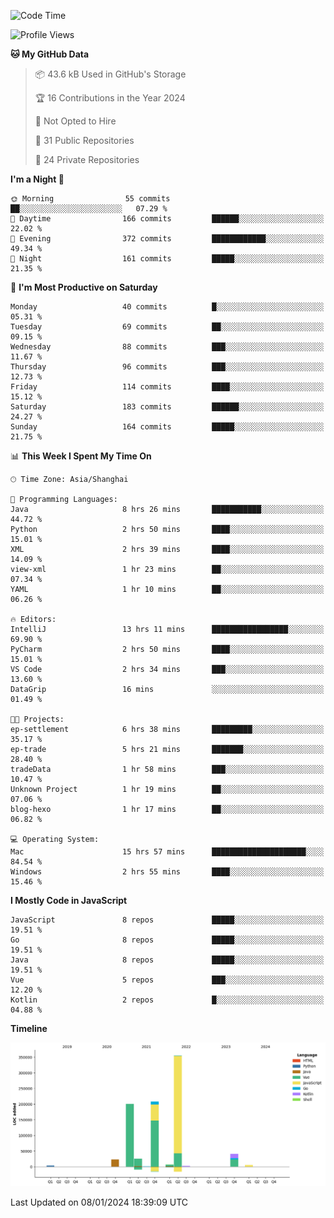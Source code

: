 <!--START_SECTION:waka-->
![Code Time](http://img.shields.io/badge/Code%20Time-2%2C239%20hrs%2011%20mins-blue)

![Profile Views](http://img.shields.io/badge/Profile%20Views-0-blue)

**🐱 My GitHub Data** 

> 📦 43.6 kB Used in GitHub's Storage 
 > 
> 🏆 16 Contributions in the Year 2024
 > 
> 🚫 Not Opted to Hire
 > 
> 📜 31 Public Repositories 
 > 
> 🔑 24 Private Repositories 
 > 
**I'm a Night 🦉** 

```text
🌞 Morning                55 commits          ██░░░░░░░░░░░░░░░░░░░░░░░   07.29 % 
🌆 Daytime                166 commits         ██████░░░░░░░░░░░░░░░░░░░   22.02 % 
🌃 Evening                372 commits         ████████████░░░░░░░░░░░░░   49.34 % 
🌙 Night                  161 commits         █████░░░░░░░░░░░░░░░░░░░░   21.35 % 
```
📅 **I'm Most Productive on Saturday** 

```text
Monday                   40 commits          █░░░░░░░░░░░░░░░░░░░░░░░░   05.31 % 
Tuesday                  69 commits          ██░░░░░░░░░░░░░░░░░░░░░░░   09.15 % 
Wednesday                88 commits          ███░░░░░░░░░░░░░░░░░░░░░░   11.67 % 
Thursday                 96 commits          ███░░░░░░░░░░░░░░░░░░░░░░   12.73 % 
Friday                   114 commits         ████░░░░░░░░░░░░░░░░░░░░░   15.12 % 
Saturday                 183 commits         ██████░░░░░░░░░░░░░░░░░░░   24.27 % 
Sunday                   164 commits         █████░░░░░░░░░░░░░░░░░░░░   21.75 % 
```


📊 **This Week I Spent My Time On** 

```text
🕑︎ Time Zone: Asia/Shanghai

💬 Programming Languages: 
Java                     8 hrs 26 mins       ███████████░░░░░░░░░░░░░░   44.72 % 
Python                   2 hrs 50 mins       ████░░░░░░░░░░░░░░░░░░░░░   15.01 % 
XML                      2 hrs 39 mins       ████░░░░░░░░░░░░░░░░░░░░░   14.09 % 
view-xml                 1 hr 23 mins        ██░░░░░░░░░░░░░░░░░░░░░░░   07.34 % 
YAML                     1 hr 10 mins        ██░░░░░░░░░░░░░░░░░░░░░░░   06.26 % 

🔥 Editors: 
IntelliJ                 13 hrs 11 mins      █████████████████░░░░░░░░   69.90 % 
PyCharm                  2 hrs 50 mins       ████░░░░░░░░░░░░░░░░░░░░░   15.01 % 
VS Code                  2 hrs 34 mins       ███░░░░░░░░░░░░░░░░░░░░░░   13.60 % 
DataGrip                 16 mins             ░░░░░░░░░░░░░░░░░░░░░░░░░   01.49 % 

🐱‍💻 Projects: 
ep-settlement            6 hrs 38 mins       █████████░░░░░░░░░░░░░░░░   35.17 % 
ep-trade                 5 hrs 21 mins       ███████░░░░░░░░░░░░░░░░░░   28.40 % 
tradeData                1 hr 58 mins        ███░░░░░░░░░░░░░░░░░░░░░░   10.47 % 
Unknown Project          1 hr 19 mins        ██░░░░░░░░░░░░░░░░░░░░░░░   07.06 % 
blog-hexo                1 hr 17 mins        ██░░░░░░░░░░░░░░░░░░░░░░░   06.82 % 

💻 Operating System: 
Mac                      15 hrs 57 mins      █████████████████████░░░░   84.54 % 
Windows                  2 hrs 55 mins       ████░░░░░░░░░░░░░░░░░░░░░   15.46 % 
```

**I Mostly Code in JavaScript** 

```text
JavaScript               8 repos             █████░░░░░░░░░░░░░░░░░░░░   19.51 % 
Go                       8 repos             █████░░░░░░░░░░░░░░░░░░░░   19.51 % 
Java                     8 repos             █████░░░░░░░░░░░░░░░░░░░░   19.51 % 
Vue                      5 repos             ███░░░░░░░░░░░░░░░░░░░░░░   12.20 % 
Kotlin                   2 repos             █░░░░░░░░░░░░░░░░░░░░░░░░   04.88 % 
```



**Timeline**

![Lines of Code chart](https://raw.githubusercontent.com/youtiaoguagua/youtiaoguagua/master/assets/bar_graph.png)


 Last Updated on 08/01/2024 18:39:09 UTC
<!--END_SECTION:waka-->
